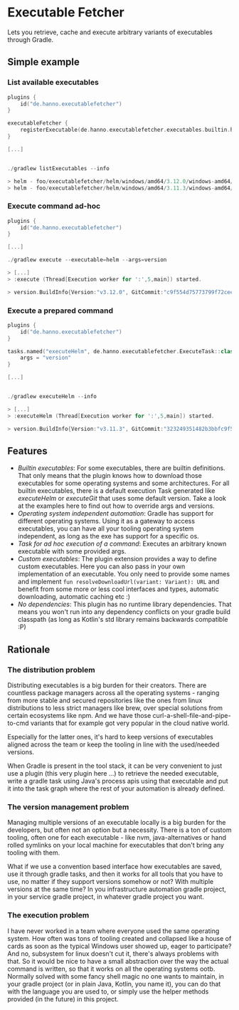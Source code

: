 # Executable Fetcher

Lets you retrieve, cache and execute arbitrary variants of executables through Gradle.

## Simple example

### List available executables
```kotlin
plugins {
    id("de.hanno.executablefetcher")
}

executableFetcher {
    registerExecutable(de.hanno.executablefetcher.executables.builtin.helm, "3.11.3")
}

[...]


./gradlew listExecutables --info

> helm - foo/executablefetcher/helm/windows/amd64/3.12.0/windows-amd64/helm.exe
> helm - foo/executablefetcher/helm/windows/amd64/3.11.3/windows-amd64/helm.exe
```

### Execute command ad-hoc
```kotlin
plugins {
    id("de.hanno.executablefetcher")
}

[...]

./gradlew execute --executable=helm --args=version

> [...]
> :execute (Thread[Execution worker for ':',5,main]) started.

> version.BuildInfo{Version:"v3.12.0", GitCommit:"c9f554d75773799f72ceef38c51210f1842a1dea", GitTreeState:"clean", GoVersion:"go1.20.3"}
```

### Execute a prepared command
```kotlin
plugins {
    id("de.hanno.executablefetcher")
}

tasks.named("executeHelm", de.hanno.executablefetcher.ExecuteTask::class.java) {
    args = "version"
}

[...]


./gradlew executeHelm --info

> [...]
> :executeHelm (Thread[Execution worker for ':',5,main]) started.

> version.BuildInfo{Version:"v3.11.3", GitCommit:"323249351482b3bbfc9f5004f65d400aa70f9ae7", GitTreeState:"clean", GoVersion:"go1.20.3"}
```

## Features

* _Builtin executables_: For some executables, there are builtin definitions. That only means that the plugin knows
  how to download those executables for some operating systems and some architectures. For all builtin executables,
  there is a default execution Task generated like *executeHelm* or *executeGit* that uses some default version. Take
  a look at the examples here to find out how to override args and versions.
* _Operating system independent automation_: Gradle has support for different operating systems. Using it as a gateway
  to access executables, you can have all your tooling operating system independent, as long as the exe has support for
  a specific os.
* _Task for ad hoc execution of a command_: Executes an arbitrary known executable with some provided args.
* _Custom executables_: The plugin extension provides a way to define custom executables. Here you can also pass in
  your own implementation of an executable. You only need to provide some names and implement 
  `fun resolveDownloadUrl(variant: Variant): URL` and benefit from some more or less cool interfaces and types, 
  automatic downloading, automatic caching etc :)
* _No dependencies_: This plugin has no runtime library dependencies. That means you won't run into any dependency
  conflicts on your gradle build classpath (as long as Kotlin's std library remains backwards compatible :P)

## Rationale

### The distribution problem

Distributing executables is a big burden for their creators. There are countless package managers
across all the operating systems - ranging from more stable and secured repositories like the ones from linux distributions
to less strict managers like brew, over special solutions from certain ecosystems like npm. And we have those
curl-a-shell-file-and-pipe-to-cmd variants that for example got very popular in the cloud native world.

Especially for the latter ones, it's hard to keep versions of executables aligned across the team or keep the tooling
in line with the used/needed versions.

When Gradle is present in the tool stack, it can be very convenient to just use a plugin (this very plugin here ...) to
retrieve the needed executable, write a gradle task using Java's process apis using that executable and put it into the
task graph where the rest of your automation is already defined.

### The version management problem

Managing multiple versions of an executable locally is a big burden for the developers, but often not an option but a necessity.
There is a ton of custom tooling, often one for each executable - like nvm, java-alternatives or hand rolled symlinks
on your local machine for executables that don't bring any tooling with them.

What if we use a convention based interface how executables are saved, use it through gradle tasks, and then it works for all tools
that you have to use, no matter if they support versions somehow or not? With multiple versions at the same time?
In you infrastructure automation gradle project, in your service gradle project, in whatever gradle project you want.

### The execution problem

I have never worked in a team where everyone used the same operating system. How often was tons of tooling created and
collapsed like a house of cards as soon as the typical Windows user showed up, eager to participate? And no,
subsystem for linux doesn't cut it, there's always problems with that. So it would be nice to have a small abstraction
over the way the actual command is written, so that it works on all the operating systems ootb.
Normally solved with some fancy shell magic no one wants to maintain, in your gradle 
project (or in plain Java, Kotlin, you name it), you can do that with the language you are used to, or simply use
the helper methods provided (in the future) in this project.
